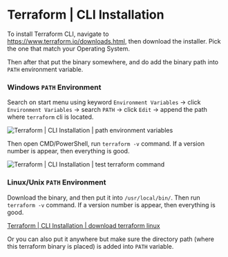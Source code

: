 # Terraform | CLI Installation

To install Terraform CLI, navigate to https://www.terraform.io/downloads.html, then download the installer. Pick the one that match your Operating System.

Then after that put the binary somewhere, and do add the binary path into `PATH` environment variable.

### Windows `PATH` Environment

Search on start menu using keyword `Environment Variables` → click `Environment Variables` → search `PATH` → click `Edit` → append the path where `terraform` cli is located.

![Terraform | CLI Installation | path environment variables](https://i.imgur.com/xU3fbTe.jpg)

Then open CMD/PowerShell, run `terraform -v` command. If a version number is appear, then everything is good.

![Terraform | CLI Installation | test terraform command](https://i.imgur.com/XOdec43.png)

### Linux/Unix `PATH` Environment

Download the binary, and then put it into `/usr/local/bin/`. Then run `terraform -v` command. If a version number is appear, then everything is good.

[Terraform | CLI Installation | download terraform linux](https://i.imgur.com/cuvt0hv.png)

Or you can also put it anywhere but make sure the directory path (where this terraform binary is placed) is added into `PATH` variable.
